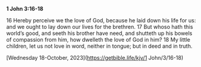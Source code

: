 **1 John 3:16-18**

16 Hereby perceive we the love of God, because he laid down his life for us: and we ought to lay down our lives for the brethren. 17 But whoso hath this world’s good, and seeth his brother have need, and shutteth up his bowels of compassion from him, how dwelleth the love of God in him? 18 My little children, let us not love in word, neither in tongue; but in deed and in truth.

[Wednesday 18-October, 2023](https://getbible.life/kjv/1 John/3/16-18)
